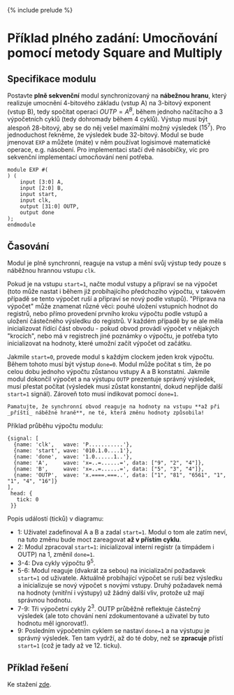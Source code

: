 {% include prelude %}

# Příklad plného zadání: Umocňování pomocí metody Square and Multiply

<!--
## Práce na hodině: Umocňování pomocí metody Square and Multiply

Je možné odevzdat práci začatou na hodinách v uterý/středu 14./15.1. za až 2 bonusové body. Odevzdání probíhá na Submitty (je na to založena nová gradeable) a je možné do konce čtvrtka 16.1. (tedy 23:59). Je možné jedno odevzdání a bude hodnoceno ručně. Odevzdáváte jeden soubor .circ započatý na hodině a dokončený doma.
-->

## Specifikace modulu

Postavte **plně sekvenční** modul synchronizovaný na **nábežnou hranu**, který realizuje umocnění 4-bitového základu (vstup A) na 3-bitový exponent (vstup B), tedy spočítat operaci $OUTP = A^B$, během jednoho načítacího a 3 výpočetních cyklů (tedy dohromady během 4 cyklů). Výstup musí být alespoň 28-bitový, aby se do něj vešel maxímální možný výsledek ($15^7$). Pro jednoduchost řekněme, že výsledek bude 32-bitový. Modul se bude jmenovat `EXP` a můžete (máte) v něm používat logisimové matematické operace, e.g. násobení. Pro implementaci stačí dvě násobičky, víc pro sekvenční implementací umocňování není potřeba.

```kroki-symbolator
module EXP #(
) (
    input [3:0] A,
    input [2:0] B,
    input start,
    input clk,
    output [31:0] OUTP,
    output done
);
endmodule
```

## Časování

Modul je plně synchronní, reaguje na vstup a mění svůj výstup tedy pouze s náběžnou hrannou vstupu `clk`.

Pokud je na vstupu `start=1`, načte modul vstupy a připraví se na výpočet (toto může nastat i během již probíhajícího předchozího výpočtu, v takovém případě se tento výpočet ruší a připraví se nový podle vstupů). "Příprava na výpočet" může znamenat různé věci: pouhé uložení vstupních hodnot do registrů, nebo přímo provedení prvního kroku výpočtu podle vstupů a uložení částečného výsledku do registrů. V každém případě by se ale měla inicializovat řídící část obvodu - pokud obvod provádí výpočet v nějakých "krocích", nebo má v registrech jiné poznámky o výpočtu, je potřeba tyto inicializovat na hodnoty, které umožní začít výpočet od začátku.

Jakmile `start=0`, provede modul s každým clockem jeden krok výpočtu. Během tohoto musí být výstup `done=0`. Modul může počítat s tím, že po celou dobu jednoho výpočtu zůstanou vstupy A a B konstatní. Jakmile modul dokončil výpočet a na výstupu `OUTP` prezentuje správný výsledek, musí přestat počítat (výsledek musí zůstat konstantní, dokud nepřijde další `start=1` signál). Zároveň toto musí indikovat pomocí `done=1`.

```admonish warning
Pamatujte, že synchronní obvod reaguje na hodnoty na vstupu **až při _příští_ náběžné hraně**, ne té, která změnu hodnoty způsobila!
```

Příklad průběhu výpočtu modulu:

```kroki-wavedrom
{signal: [
  {name: 'clk',   wave: 'P...........'},
  {name: 'start', wave: '010.1.0....1'},
  {name: 'done',  wave: '1.0......1..'},
  {name: 'A',     wave: 'x=..=......=', data: ["9", "2", "4"]},
  {name: 'B',     wave: 'x=..=......=', data: ["5", "3", "4"]},
  {name: 'OUTP',  wave: 'x.====.===..', data: ["1", "81", "6561", "1", "1", "4", "16"]}
],
 head: {
   tick: 0
 }}
```

Popis událostí (ticků) v diagramu:

- 1: Uživatel zadefinoval A a B a zadal `start=1`. Modul o tom ale zatím neví, na tuto změnu bude moct zareagovat **až v přístím cyklu**.
- 2: Modul zpracoval `start=1`: inicializoval interní registr (a tímpádem i OUTP) na 1, změnil `done=1`.
- 3-4: Dva cykly výpočtu $9^5$.
- 5-6: Modul reaguje (dvakrát za sebou) na inicializační požadavek `start=1` od uživatele. Aktuálně probíhající výpočet se ruší bez výsledku a inicializuje se nový výpočet s novými vstupy. Druhý požadavek nemá na hodnoty (vnitřní i výstupy) už žádný další vliv, protože už mají správnou hodnotu.
- 7-9: Tři výpočetní cykly $2^3$. OUTP průběžně reflektuje částečný výsledek (ale toto chování není zdokumentované a uživatel by tuto hodnotu měl ignorovat!).
- 9: Posledním výpočetním cyklem se nastaví `done=1` a na výstupu je správný výsledek. Ten tam vydrží, až do té doby, než se **zpracuje** přístí `start=1` (což je tady až ve 12. ticku).

## Příklad řešení

Ke stažení [zde](./20_soubory-z-hodin.md).
